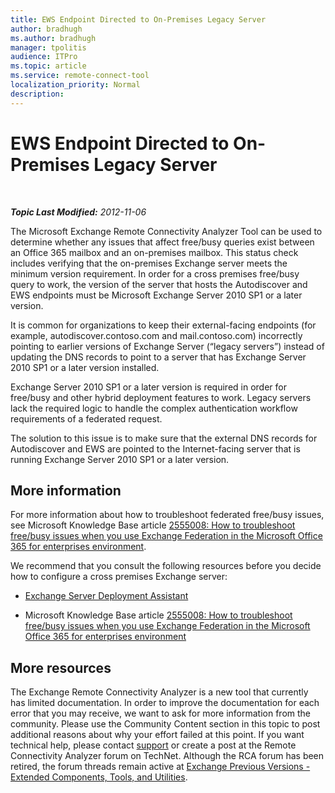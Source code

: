 ```yaml
---
title: EWS Endpoint Directed to On-Premises Legacy Server
author: bradhugh
ms.author: bradhugh
manager: tpolitis
audience: ITPro 
ms.topic: article 
ms.service: remote-connect-tool
localization_priority: Normal
description: 
---
```


<div data-xmlns="http://www.w3.org/1999/xhtml">

<div class="topic" data-xmlns="http://www.w3.org/1999/xhtml" data-msxsl="urn:schemas-microsoft-com:xslt" data-cs="http://msdn.microsoft.com/en-us/">

<div data-asp="http://msdn2.microsoft.com/asp">

# EWS Endpoint Directed to On-Premises Legacy Server

</div>

<div id="mainSection">

<div id="mainBody">

<span> </span>

_**Topic Last Modified:** 2012-11-06_

The Microsoft Exchange Remote Connectivity Analyzer Tool can be used to determine whether any issues that affect free/busy queries exist between an Office 365 mailbox and an on-premises mailbox. This status check includes verifying that the on-premises Exchange server meets the minimum version requirement. In order for a cross premises free/busy query to work, the version of the server that hosts the Autodiscover and EWS endpoints must be Microsoft Exchange Server 2010 SP1 or a later version.

It is common for organizations to keep their external-facing endpoints (for example, autodiscover.contoso.com and mail.contoso.com) incorrectly pointing to earlier versions of Exchange Server (“legacy servers”) instead of updating the DNS records to point to a server that has Exchange Server 2010 SP1 or a later version installed.

Exchange Server 2010 SP1 or a later version is required in order for free/busy and other hybrid deployment features to work. Legacy servers lack the required logic to handle the complex authentication workflow requirements of a federated request.

The solution to this issue is to make sure that the external DNS records for Autodiscover and EWS are pointed to the Internet-facing server that is running Exchange Server 2010 SP1 or a later version.

<div>

## More information

For more information about how to troubleshoot federated free/busy issues, see Microsoft Knowledge Base article [2555008: How to troubleshoot free/busy issues when you use Exchange Federation in the Microsoft Office 365 for enterprises environment](https://support.microsoft.com/kb/2555008).

We recommend that you consult the following resources before you decide how to configure a cross premises Exchange server:

  - [Exchange Server Deployment Assistant](https://technet.microsoft.com/exdeploy2010/default.aspx)

  - Microsoft Knowledge Base article [2555008: How to troubleshoot free/busy issues when you use Exchange Federation in the Microsoft Office 365 for enterprises environment](https://support.microsoft.com/kb/2555008)

<div>

## More resources

The Exchange Remote Connectivity Analyzer is a new tool that currently has limited documentation. In order to improve the documentation for each error that you may receive, we want to ask for more information from the community. Please use the Community Content section in this topic to post additional reasons about why your effort failed at this point. If you want technical help, please contact [support](https://go.microsoft.com/fwlink/?linkid=8158) or create a post at the Remote Connectivity Analyzer forum on TechNet. Although the RCA forum has been retired, the forum threads remain active at [Exchange Previous Versions - Extended Components, Tools, and Utilities](https://social.technet.microsoft.com/forums/en-us/exchangesvr3rdpartyappslegacy).

</div>

</div>

</div>

<span> </span>

</div>

</div>

</div>


